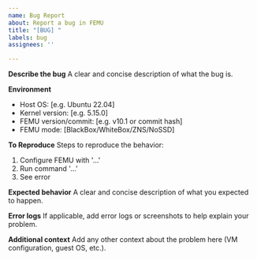 ```yaml
---
name: Bug Report
about: Report a bug in FEMU
title: "[BUG] "
labels: bug
assignees: ''

---
```


**Describe the bug**
A clear and concise description of what the bug is.

**Environment**
- Host OS: [e.g. Ubuntu 22.04]
- Kernel version: [e.g. 5.15.0]
- FEMU version/commit: [e.g. v10.1 or commit hash]
- FEMU mode: [BlackBox/WhiteBox/ZNS/NoSSD]

**To Reproduce**
Steps to reproduce the behavior:
1. Configure FEMU with '...'
2. Run command '...'
3. See error

**Expected behavior**
A clear and concise description of what you expected to happen.

**Error logs**
If applicable, add error logs or screenshots to help explain your problem.

**Additional context**
Add any other context about the problem here (VM configuration, guest OS, etc.).